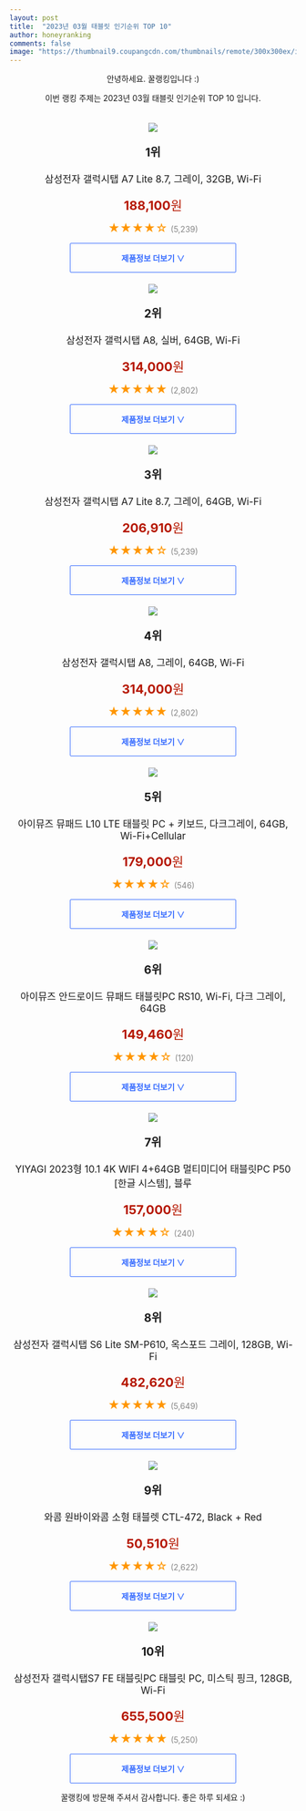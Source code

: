 ```yaml
---
layout: post
title:  "2023년 03월 태블릿 인기순위 TOP 10"
author: honeyranking
comments: false
image: "https://thumbnail9.coupangcdn.com/thumbnails/remote/300x300ex/image/retail/images/7958373642216539-8e5db44d-07eb-4b3b-96c9-1a9c446ce1cc.png"
---
```

<p style="text-align: center;">안녕하세요. 꿀랭킹입니다 :)</p>
<p style="text-align: center;">이번 랭킹 주제는 2023년 03월 태블릿 인기순위 TOP 10 입니다.</p><center><img src="https://thumbnail9.coupangcdn.com/thumbnails/remote/300x300ex/image/retail/images/7958373642216539-8e5db44d-07eb-4b3b-96c9-1a9c446ce1cc.png" style="margin-top:20px" /></center><p style="text-align: center; font-size: 20px"><b>1위</b></p><p style="text-align: center; font-size: 17px">삼성전자 갤럭시탭 A7 Lite 8.7, 그레이, 32GB, Wi-Fi</p><p style="text-align: center;"><span style="color: #b61800; font-size: 22px;"><b>188,100</b>원</span></p><p style="text-align: center;"><span style="color: #ff9600; font-size: 20px;">★★★★☆ </span><span style="color: #878787;">(5,239)</span></p><center><a href="https://link.coupang.com/a/QI5ou"><div style="font-size: 14px; display: inline-block; padding: 15px 90px; color: #346aff; border-radius: 2px; border: 1px solid #346aff; cursor: pointer;"><b>제품정보 더보기 &or;</b></div></a></center><center><img src="https://thumbnail7.coupangcdn.com/thumbnails/remote/300x300ex/image/retail/images/7971664592365433-9057eafa-1f89-4fe4-83e4-ace627edefeb.png" style="margin-top:20px" /></center><p style="text-align: center; font-size: 20px"><b>2위</b></p><p style="text-align: center; font-size: 17px">삼성전자 갤럭시탭 A8, 실버, 64GB, Wi-Fi</p><p style="text-align: center;"><span style="color: #b61800; font-size: 22px;"><b>314,000</b>원</span></p><p style="text-align: center;"><span style="color: #ff9600; font-size: 20px;">★★★★★ </span><span style="color: #878787;">(2,802)</span></p><center><a href="https://link.coupang.com/a/QI5ov"><div style="font-size: 14px; display: inline-block; padding: 15px 90px; color: #346aff; border-radius: 2px; border: 1px solid #346aff; cursor: pointer;"><b>제품정보 더보기 &or;</b></div></a></center><center><img src="https://thumbnail7.coupangcdn.com/thumbnails/remote/300x300ex/image/retail/images/8047568331549875-673fce87-da97-4187-89d9-96689d5246e7.jpg" style="margin-top:20px" /></center><p style="text-align: center; font-size: 20px"><b>3위</b></p><p style="text-align: center; font-size: 17px">삼성전자 갤럭시탭 A7 Lite 8.7, 그레이, 64GB, Wi-Fi</p><p style="text-align: center;"><span style="color: #b61800; font-size: 22px;"><b>206,910</b>원</span></p><p style="text-align: center;"><span style="color: #ff9600; font-size: 20px;">★★★★☆ </span><span style="color: #878787;">(5,239)</span></p><center><a href="https://link.coupang.com/a/QI5ow"><div style="font-size: 14px; display: inline-block; padding: 15px 90px; color: #346aff; border-radius: 2px; border: 1px solid #346aff; cursor: pointer;"><b>제품정보 더보기 &or;</b></div></a></center><center><img src="https://thumbnail7.coupangcdn.com/thumbnails/remote/300x300ex/image/retail/images/8044745767860374-2bf8ca6a-e24b-44eb-85e6-e23bca1a5e13.jpg" style="margin-top:20px" /></center><p style="text-align: center; font-size: 20px"><b>4위</b></p><p style="text-align: center; font-size: 17px">삼성전자 갤럭시탭 A8, 그레이, 64GB, Wi-Fi</p><p style="text-align: center;"><span style="color: #b61800; font-size: 22px;"><b>314,000</b>원</span></p><p style="text-align: center;"><span style="color: #ff9600; font-size: 20px;">★★★★★ </span><span style="color: #878787;">(2,802)</span></p><center><a href="https://link.coupang.com/a/QI5ox"><div style="font-size: 14px; display: inline-block; padding: 15px 90px; color: #346aff; border-radius: 2px; border: 1px solid #346aff; cursor: pointer;"><b>제품정보 더보기 &or;</b></div></a></center><center><img src="https://thumbnail6.coupangcdn.com/thumbnails/remote/300x300ex/image/retail/images/119619509861734-1ab35188-8367-4655-ba0d-089fcc45d230.jpg" style="margin-top:20px" /></center><p style="text-align: center; font-size: 20px"><b>5위</b></p><p style="text-align: center; font-size: 17px">아이뮤즈 뮤패드 L10 LTE 태블릿 PC + 키보드, 다크그레이, 64GB, Wi-Fi+Cellular</p><p style="text-align: center;"><span style="color: #b61800; font-size: 22px;"><b>179,000</b>원</span></p><p style="text-align: center;"><span style="color: #ff9600; font-size: 20px;">★★★★☆ </span><span style="color: #878787;">(546)</span></p><center><a href="https://link.coupang.com/a/QI5oy"><div style="font-size: 14px; display: inline-block; padding: 15px 90px; color: #346aff; border-radius: 2px; border: 1px solid #346aff; cursor: pointer;"><b>제품정보 더보기 &or;</b></div></a></center><center><img src="https://thumbnail9.coupangcdn.com/thumbnails/remote/300x300ex/image/retail/images/2438900993394643-90b6819c-bf09-42bc-8e8d-a4a65d9eca76.jpg" style="margin-top:20px" /></center><p style="text-align: center; font-size: 20px"><b>6위</b></p><p style="text-align: center; font-size: 17px">아이뮤즈 안드로이드 뮤패드 태블릿PC RS10, Wi-Fi, 다크 그레이, 64GB</p><p style="text-align: center;"><span style="color: #b61800; font-size: 22px;"><b>149,460</b>원</span></p><p style="text-align: center;"><span style="color: #ff9600; font-size: 20px;">★★★★☆ </span><span style="color: #878787;">(120)</span></p><center><a href="https://link.coupang.com/a/QI5oz"><div style="font-size: 14px; display: inline-block; padding: 15px 90px; color: #346aff; border-radius: 2px; border: 1px solid #346aff; cursor: pointer;"><b>제품정보 더보기 &or;</b></div></a></center><center><img src="https://thumbnail10.coupangcdn.com/thumbnails/remote/300x300ex/image/vendor_inventory/40ff/a6423be5a5bd4321f516055c76747c6e910f270edf8199593850dd8f8635.png" style="margin-top:20px" /></center><p style="text-align: center; font-size: 20px"><b>7위</b></p><p style="text-align: center; font-size: 17px">YIYAGI 2023형 10.1 4K WIFI 4+64GB 멀티미디어 태블릿PC P50 [한글 시스템], 블루</p><p style="text-align: center;"><span style="color: #b61800; font-size: 22px;"><b>157,000</b>원</span></p><p style="text-align: center;"><span style="color: #ff9600; font-size: 20px;">★★★★☆ </span><span style="color: #878787;">(240)</span></p><center><a href="https://link.coupang.com/a/QI5oB"><div style="font-size: 14px; display: inline-block; padding: 15px 90px; color: #346aff; border-radius: 2px; border: 1px solid #346aff; cursor: pointer;"><b>제품정보 더보기 &or;</b></div></a></center><center><img src="https://thumbnail9.coupangcdn.com/thumbnails/remote/300x300ex/image/retail/images/9086805868259522-da2091fa-a2ff-4bd2-b382-a41a8aae0c86.jpg" style="margin-top:20px" /></center><p style="text-align: center; font-size: 20px"><b>8위</b></p><p style="text-align: center; font-size: 17px">삼성전자 갤럭시탭 S6 Lite SM-P610, 옥스포드 그레이, 128GB, Wi-Fi</p><p style="text-align: center;"><span style="color: #b61800; font-size: 22px;"><b>482,620</b>원</span></p><p style="text-align: center;"><span style="color: #ff9600; font-size: 20px;">★★★★★ </span><span style="color: #878787;">(5,649)</span></p><center><a href="https://link.coupang.com/a/QI5oD"><div style="font-size: 14px; display: inline-block; padding: 15px 90px; color: #346aff; border-radius: 2px; border: 1px solid #346aff; cursor: pointer;"><b>제품정보 더보기 &or;</b></div></a></center><center><img src="https://thumbnail7.coupangcdn.com/thumbnails/remote/300x300ex/image/retail/images/1246250392024947-1f13c4c1-be0c-413b-8ba7-2fc6bc7b8636.jpg" style="margin-top:20px" /></center><p style="text-align: center; font-size: 20px"><b>9위</b></p><p style="text-align: center; font-size: 17px">와콤 원바이와콤 소형 태블렛 CTL-472, Black + Red</p><p style="text-align: center;"><span style="color: #b61800; font-size: 22px;"><b>50,510</b>원</span></p><p style="text-align: center;"><span style="color: #ff9600; font-size: 20px;">★★★★☆ </span><span style="color: #878787;">(2,622)</span></p><center><a href="https://link.coupang.com/a/QI5oF"><div style="font-size: 14px; display: inline-block; padding: 15px 90px; color: #346aff; border-radius: 2px; border: 1px solid #346aff; cursor: pointer;"><b>제품정보 더보기 &or;</b></div></a></center><center><img src="https://thumbnail7.coupangcdn.com/thumbnails/remote/300x300ex/image/retail/images/449854658666586-ae47f805-ac17-4425-a357-ff535357eeb0.jpg" style="margin-top:20px" /></center><p style="text-align: center; font-size: 20px"><b>10위</b></p><p style="text-align: center; font-size: 17px">삼성전자 갤럭시탭S7 FE 태블릿PC 태블릿 PC, 미스틱 핑크, 128GB, Wi-Fi</p><p style="text-align: center;"><span style="color: #b61800; font-size: 22px;"><b>655,500</b>원</span></p><p style="text-align: center;"><span style="color: #ff9600; font-size: 20px;">★★★★★ </span><span style="color: #878787;">(5,250)</span></p><center><a href="https://link.coupang.com/a/QI5oI"><div style="font-size: 14px; display: inline-block; padding: 15px 90px; color: #346aff; border-radius: 2px; border: 1px solid #346aff; cursor: pointer;"><b>제품정보 더보기 &or;</b></div></a></center><p style="text-align: center;">꿀랭킹에 방문해 주셔서 감사합니다. 좋은 하루 되세요 :)</p>